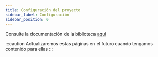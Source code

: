 ```yaml
---
title: Configuración del proyecto
sidebar_label: Configuración
sidebar_position: 0
---
```


Consulte la documentación de la biblioteca [aquí](https://binary-com.github.io/python-deriv-api/)

:::caution
Actualizaremos estas páginas en el futuro cuando tengamos contenido para ellas
:::
